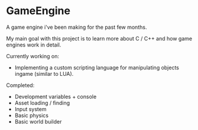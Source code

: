 # GameEngine

A game engine i've been making for the past few months.

My main goal with this project is to learn more about C / C++ and how game engines work in detail.

Currently working on: 
- Implementing a custom scripting language for manipulating objects ingame (similar to LUA).

Completed:
- Development variables + console
- Asset loading / finding
- Input system
- Basic physics
- Basic world builder